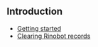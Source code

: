 ## Introduction

* [Getting started](getting_started.md)
* [Clearing Rinobot records](clearing_rinobot_records.md)
